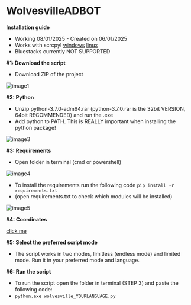 # WolvesvilleADBOT

**Installation guide**
* Working 08/01/2025 - Created on 06/01/2025
* Works with scrcpy! [windows](https://github.com/Genymobile/scrcpy/blob/master/doc/windows.md) [linux](https://github.com/Genymobile/scrcpy/blob/master/doc/linux.md)
* Bluestacks currently NOT SUPPORTED

**#1: Download the script**
* Download ZIP of the project

![image1](https://i.imgur.com/DEwNATx.png)

**#2: Python**
* Unzip python-3.7.0-adm64.rar (python-3.7.0.rar is the 32bit VERSION, 64bit RECOMMENDED) and run the .exe
* Add python to PATH. This is REALLY important when installing the python package!

![image3](https://i.imgur.com/j2M7QqZ.png)

**#3: Requirements**
* Open folder in terminal (cmd or powershell)

![image4](https://i.imgur.com/NGXqvvR.png)

* To install the requirements run the following code ```pip install -r requirements.txt```
* (open requirements.txt to check which modules will be installed)

![image5](https://i.imgur.com/g78iPww.png)

**#4: Coordinates**

[click me](https://github.com/maikuITA/WolvesvilleADBOT/coordinates.md)

**#5: Select the preferred script mode**
* The script works in two modes, limitless (endless mode) and limited mode. Run it in your preferred mode and language.

**#6: Run the script**
* To run the script open the folder in terminal (STEP 3) and paste the following code: 
* ```python.exe wolvesville_YOURLANGUAGE.py```